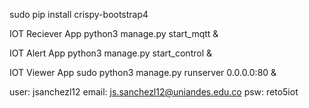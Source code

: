 sudo pip install crispy-bootstrap4



IOT Reciever App
python3 manage.py start_mqtt &

IOT Alert App
python3 manage.py start_control &

IOT Viewer App
sudo python3 manage.py runserver 0.0.0.0:80 &

user: jsanchezl12
email: js.sanchezl12@uniandes.edu.co
psw: reto5iot